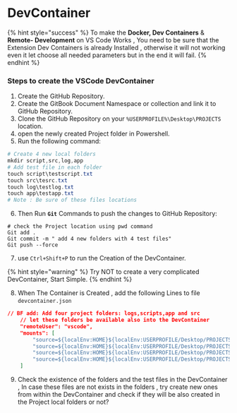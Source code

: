# DevContainer

{% hint style="success" %}
To make the **Docker, Dev Containers** & **Remote- Development** on VS Code Works , You need to be sure that  the Extension Dev Containers is already Installed , otherwise it will not working even it let choose all needed parameters but in the end it will fail.
{% endhint %}

### Steps to create the VSCode DevContainer

1. Create the GitHub Repository.
2. Create the GitBook Document Namespace or collection and link it to GitHub Repository.
3. Clone the GitHub Repository on your `%USERPROFILE%\Desktop\PROJECTS` location.
4. open the newly created Project folder in Powershell.
5. Run the following command:

```powershell
# Create 4 new local folders 
mkdir script,src,log,app
# Add test file in each folder 
touch script\testscript.txt
touch src\tesrc.txt
touch log\testlog.txt
touch app\testapp.txt
# Note : Be sure of these files locations
```

6. Then Run **`Git`** Commands to push the changes to GitHub Repository:

```git
# check the Project location using pwd command
Git add .
Git commit -m " add 4 new folders with 4 test files"
Git push --force
```

7. use `Ctrl+Shift+P` to run the Creation of the DevContainer.

{% hint style="warning" %}
Try NOT to create a very complicated DevContainer, Start Simple.
{% endhint %}

8. When The Container is Created , add the following Lines to file `devcontainer.json`&#x20;

```json
// BF add: Add four project folders: logs,scripts,app and src 
	// let these folders be available also into the DevContainer
	"remoteUser": "vscode",
	"mounts": [
		"source=${localEnv:HOME}${localEnv:USERPROFILE/Desktop/PROJECTS/DevGisLAB/log},target=/home/vscode/dev/log,type=bind,consistency=cached",
		"source=${localEnv:HOME}${localEnv:USERPROFILE/Desktop/PROJECTS/DevGisLAB/script},target=/home/vscode/dev/script,type=bind,consistency=cached",
		"source=${localEnv:HOME}${localEnv:USERPROFILE/Desktop/PROJECTS/DevGisLAB/src},target=/home/vscode/dev/src,type=bind,consistency=cached",
		"source=${localEnv:HOME}${localEnv:USERPROFILE/Desktop/PROJECTS/DevGisLAB/app},target=/home/vscode/dev/app,type=bind,consistency=cached"
	]
```

9. Check the existence of the folders and the test files in the DevContainer , In case these files are not exists in the folders , try create new ones from within the DevContainer and check if they will be also created in the Project local folders or not?
